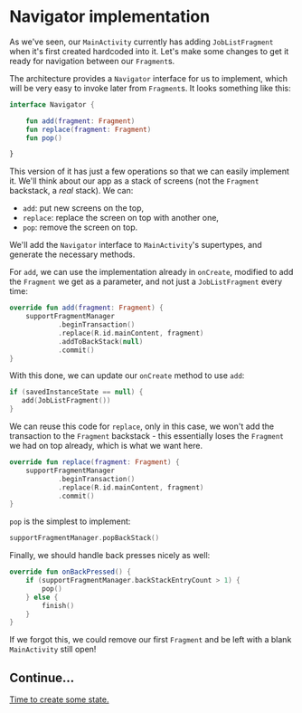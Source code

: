 # Navigator implementation

As we've seen, our `MainActivity` currently has adding `JobListFragment` when it's first created hardcoded into it. Let's make some changes to get it ready for navigation between our `Fragment`s.

The architecture provides a `Navigator` interface for us to implement, which will be very easy to invoke later from `Fragment`s. It looks something like this:

```kotlin
interface Navigator {

    fun add(fragment: Fragment)
    fun replace(fragment: Fragment)
    fun pop()

}
```

This version of it has just a few operations so that we can easily implement it. We'll think about our app as a stack of screens (not the `Fragment` backstack, a _real_ stack). We can:

- `add`: put new screens on the top,
- `replace`: replace the screen on top with another one, 
- `pop`: remove the screen on top. 

We'll add the `Navigator` interface to `MainActivity`'s supertypes, and generate the necessary methods.

For `add`, we can use the implementation already in `onCreate`, modified to add the `Fragment` we get as a parameter, and not just a `JobListFragment` every time:

```kotlin
override fun add(fragment: Fragment) {
    supportFragmentManager
            .beginTransaction()
            .replace(R.id.mainContent, fragment)
            .addToBackStack(null)
            .commit()
}
```

With this done, we can update our `onCreate` method to use `add`:

```kotlin
if (savedInstanceState == null) {
   add(JobListFragment())
}
```

We can reuse this code for `replace`, only in this case, we won't add the transaction to the `Fragment` backstack - this essentially loses the `Fragment` we had on top already, which is what we want here. 

```kotlin
override fun replace(fragment: Fragment) {
    supportFragmentManager
            .beginTransaction()
            .replace(R.id.mainContent, fragment)
            .commit()
}
```

`pop` is the simplest to implement:

```kotlin
supportFragmentManager.popBackStack()
```

Finally, we should handle back presses nicely as well:

```kotlin
override fun onBackPressed() {
    if (supportFragmentManager.backStackEntryCount > 1) {
        pop()
    } else {
        finish()
    }
}
```

If we forgot this, we could remove our first `Fragment` and be left with a blank `MainActivity` still open!

## Continue...

[Time to create some state.](./viewstate-and-presenter.md)
